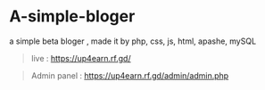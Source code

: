 # A-simple-bloger
a simple beta bloger , made it by php, css, js, html, apashe, mySQL

> live : https://up4earn.rf.gd/ 

> Admin panel : https://up4earn.rf.gd/admin/admin.php
